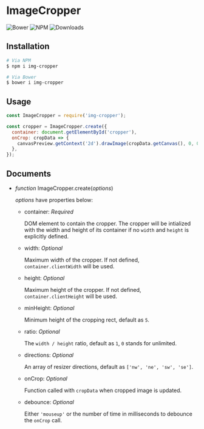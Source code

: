 ImageCropper
===
![Bower](https://img.shields.io/bower/v/img-cropper.svg)
![NPM](https://img.shields.io/npm/v/img-cropper.svg)
![Downloads](https://img.shields.io/npm/dt/img-cropper.svg)

Installation
---
``` sh
# Via NPM
$ npm i img-cropper

# Via Bower
$ bower i img-cropper
```

Usage
---
``` js
const ImageCropper = require('img-cropper');

const cropper = ImageCropper.create({
  container: document.getElementById('cropper'),
  onCrop: cropData => {
    canvasPreview.getContext('2d').drawImage(cropData.getCanvas(), 0, 0, 200, 200);
  },
});
```

Documents
---
* *function* ImageCropper.create(*options*)

  *options* have properties below:

  * container: *Required*

    DOM element to contain the cropper. The cropper will be intialized
    with the width and height of its container if no `width` and
    `height` is explicitly defined.

  * width: *Optional*

    Maximum width of the cropper.
    If not defined, `container.clientWidth` will be used.

  * height: *Optional*

    Maximum height of the cropper.
    If not defined, `container.clientHeight` will be used.

  * minHeight: *Optional*

    Minimum height of the cropping rect, default as `5`.

  * ratio: *Optional*

    The `width / height` ratio, default as `1`, `0` stands for unlimited.

  * directions: *Optional*

    An array of resizer directions, default as `['nw', 'ne', 'sw', 'se']`.

  * onCrop: *Optional*

    Function called with `cropData` when cropped image is updated.

  * debounce: *Optional*

    Either `'mouseup'` or the number of time in milliseconds to debounce the `onCrop` call.
